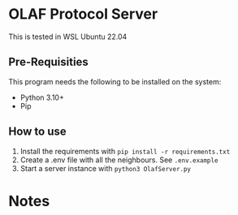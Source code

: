 # OLAF Protocol Server

This is tested in WSL Ubuntu 22.04

## Pre-Requisities

This program needs the following to be installed on the system:
* Python 3.10+
* Pip

## How to use

1. Install the requirements with `pip install -r requirements.txt`
2. Create a .env file with all the neighbours. See `.env.example`
3. Start a server instance with `python3 OlafServer.py`

# Notes


